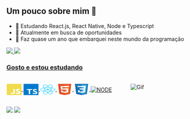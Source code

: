 ## Um pouco sobre mim 🤗

- 📖 Estudando React.js, React Native, Node e Typescript
- 💼 Atualmente em busca de oportunidades
- 🚀 Faz quase um ano que embarquei neste mundo da programação

<div>
  <a href="https://github.com/Pdezin">
  <img height="150em" src="https://github-readme-stats.vercel.app/api?username=Pdezin&show_icons=true&theme=dracula&include_all_commits=true&count_private=true"/>
  <img height="150em" src="https://github-readme-stats.vercel.app/api/top-langs/?username=Pdezin&layout=compact&langs_count=7&theme=dracula"/>
</div>

### Gosto e estou estudando
<div style="display: inline_block"><br>
  <img align="center" alt="Js" height="30" width="40" src="https://raw.githubusercontent.com/devicons/devicon/master/icons/javascript/javascript-plain.svg">
  <img align="center" alt="Ts" height="30" width="40" src="https://raw.githubusercontent.com/devicons/devicon/master/icons/typescript/typescript-plain.svg">
  <img align="center" alt="React" height="30" width="40" src="https://raw.githubusercontent.com/devicons/devicon/master/icons/react/react-original.svg">
  <img align="center" alt="HTML" height="30" width="40" src="https://raw.githubusercontent.com/devicons/devicon/master/icons/html5/html5-original.svg">
  <img align="center" alt="CSS" height="30" width="40" src="https://raw.githubusercontent.com/devicons/devicon/master/icons/css3/css3-original.svg">
  <img align="center" alt="NODE" height="30" width="40" src="https://cdn.jsdelivr.net/gh/devicons/devicon/icons/nodejs/nodejs-original.svg" />
  <img align="right" alt="Gif" width="180" src="https://cdn.dribbble.com/users/330915/screenshots/3587000/media/cf9c914d04e017ab821bab2ee0bb87cb.gif">
</div>
  
  ##
<div>
  <a href="https://www.linkedin.com/in/pdezin" target="_blank"><img src="https://img.shields.io/badge/-LinkedIn-%230077B5?style=for-the-badge&logo=linkedin&logoColor=white" target="_blank"></a> 
  <a href = "mailto:pedro200219@outlook.com"><img src="https://img.shields.io/badge/-Gmail-%23333?style=for-the-badge&logo=gmail&logoColor=white" target="_blank"></a>
</div>
